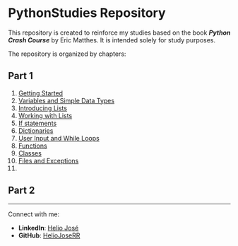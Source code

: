 # PythonStudies Repository

This repository is created to reinforce my studies based on the book ***Python Crash Course*** by Eric Matthes. It is intended solely for study purposes.

The repository is organized by chapters:

## Part 1

1. [Getting Started](./Parte_1/chapter_1/README.md)
2. [Variables and Simple Data Types](./Parte_1/chapter_2/README.md)
3. [Introducing Lists](./Parte_1/chapter_3/README.md)
4. [Working with Lists](./Parte_1/chapter_4/README.md)
5. [If statements](./Parte_1/chapter_5/README.md)
6. [Dictionaries](./Parte_1/chapter_6/README.md)
7. [User Input and While Loops](./Parte_1/chapter_7/README.md)
8. [Functions](./Parte_1/chapter_8/README.md)
9. [Classes](./Parte_1/chapter_9/README.md)  
10. [Files and Exceptions](./Parte_1/chapter_10/README.md)
11. [](./Parte_1/chapter_11/README.md)  

## Part 2  



---

Connect with me:

- **LinkedIn**: [Helio José](https://www.linkedin.com/in/helio-jos%C3%A9-70618b282?lipi=urn%3Ali%3Apage%3Ad_flagship3_profile_view_base_contact_details%3BAq%2BNDyWSS9ivtII2vq%2B53A%3D%3D)
- **GitHub**: [HelioJoseRR](https://github.com/HelioJoseRR)
